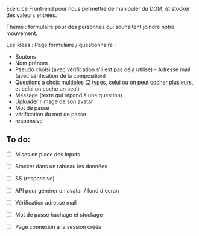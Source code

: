 Exercice Front-end pour nous permettre de manipuler du DOM, et stocker des valeurs entrées.

Thème : formulaire pour des personnes qui souhaitent joindre notre mouvement.

Les idées :
Page formulaire / questionnaire :

- Boutons
- Nom prénom
- Pseudo choisi (avec vérification s'il est pas déjà utilisé) - Adresse mail (avec vérification de la composition)
- Questions à choix multiples (2 types, celui ou on peut cocher plusieurs, et celui on coche un seul)
- Message (texte qui répond à une question)
- Uploader l'image de son avatar
- Mot de passe
- vérification du mot de passe
- responsive


## To do:

- [ ]  Mises en place des inputs
- [ ]  Stocker dans un tableau les données
- [ ]  SS (responsive)
- [ ]  API pour générer un avatar / fond d'ecran
- [ ]  Vérification adresse mail
- [ ]  Mot de passe hachage et stockage
- [ ]  Page connexion à la session créée

  

